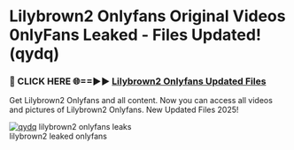 # Lilybrown2 Onlyfans Original Videos 0nlyFans Leaked - Files Updated! (qydq)

<h3>🔴 CLICK HERE 🌐==►► <a href="https://tinyurl.com/ms9xzufz" rel="nofollow">Lilybrown2 Onlyfans Updated Files</a></h3>

Get Lilybrown2 Onlyfans and all content. Now you can access all videos and pictures of Lilybrown2 Onlyfans. New Updated Files 2025!

[![qydq](https://i.imgur.com/ppqm5kG.gif)](https://tinyurl.com/ms9xzufz)
lilybrown2 onlyfans leaks<br>
lilybrown2 leaked onlyfans